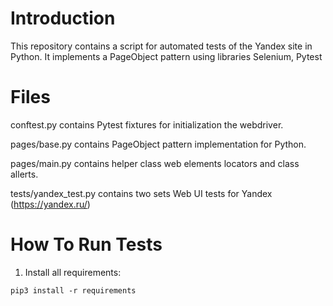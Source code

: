 # Introduction
This repository contains a script for automated tests of the Yandex site in Python. It implements a PageObject pattern using libraries Selenium, Pytest
# Files
conftest.py contains Pytest fixtures for initialization the webdriver.

pages/base.py contains PageObject pattern implementation for Python.

pages/main.py contains helper class web elements locators and class allerts.

tests/yandex_test.py contains two sets Web UI tests for Yandex (https://yandex.ru/)
# How To Run Tests
1. Install all requirements:
```
pip3 install -r requirements
```
